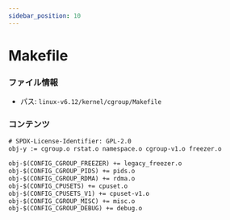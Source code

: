 ```yaml
---
sidebar_position: 10
---
```

# Makefile

### ファイル情報

- パス: `linux-v6.12/kernel/cgroup/Makefile`

### コンテンツ

```txt
# SPDX-License-Identifier: GPL-2.0
obj-y := cgroup.o rstat.o namespace.o cgroup-v1.o freezer.o

obj-$(CONFIG_CGROUP_FREEZER) += legacy_freezer.o
obj-$(CONFIG_CGROUP_PIDS) += pids.o
obj-$(CONFIG_CGROUP_RDMA) += rdma.o
obj-$(CONFIG_CPUSETS) += cpuset.o
obj-$(CONFIG_CPUSETS_V1) += cpuset-v1.o
obj-$(CONFIG_CGROUP_MISC) += misc.o
obj-$(CONFIG_CGROUP_DEBUG) += debug.o

```
